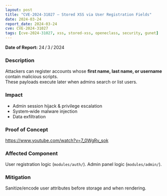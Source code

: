 ```yaml
---
layout: post
title: "CVE‑2024‑31027 – Stored XSS via User Registration Fields"
date: 2024-03-24
report_date: 2024-03-24
cve: CVE-2024-31027
tags: [cve-2024-31027, xss, stored-xss, openeclass, security, gunet]
---
```


**Date of Report:** 24 / 3 / 2024  

### Description
Attackers can register accounts whose **first name, last name, or username** contain malicious scripts.  
These payloads execute later when admins search or list users.

### Impact
* Admin session hijack & privilege escalation  
* System‑wide malware injection  
* Data exfiltration

### Proof of Concept
<https://www.youtube.com/watch?v=7_0WgRv_sok>

### Affected Component
User registration logic (`modules/auth/`).
Admin panel logic (`modules/admin/`).

### Mitigation
Sanitize/encode user attributes before storage and when rendering.
